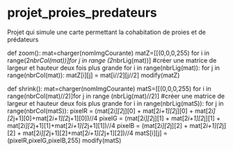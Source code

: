# projet_proies_predateurs
Projet qui simule une carte permettant la cohabitation de proies et de prédateurs

def zoom():
    mat=charger(nomImgCourante)
    matZ=[[(0,0,0,255) for i in range(2*nbrCol(mat))]for j in range (2*nbrLig(mat))]
    #créer une matrice de largeur et hauteur deux fois plus grande 
    for i in range(nbrLig(mat)):
        for j in range(nbrCol(mat)): 
          matZ[i][j] = mat[i//2][j//2]
    modify(matZ)

def shrink():
    mat=charger(nomImgCourante)
    matS=[[(0,0,0,255) for i in range(nbrCol(mat)//2)]for j in range (nbrLig(mat)//2)]
    #créer une matrice de largeur et hauteur deux fois plus grande 
    for i in range(nbrLig(matS)):
        for j in range(nbrCol(matS)): 
          pixelR = (mat[2*i][2*j][0] + mat[2*i+1][2*j][0] + mat[2*i][2*j+1][0]+mat[2*i+1][2*j+1][0])//4
          pixelG = (mat[2*i][2*j][1] + mat[2*i+1][2*j][1] + mat[2*i][2*j+1][1]+mat[2*i+1][2*j+1][1])//4
          pixelB = (mat[2*i][2*j][2] + mat[2*i+1][2*j][2] + mat[2*i][2*j+1][2]+mat[2*i+1][2*j+1][2])//4
          matS[i][j] = (pixelR,pixelG,pixelB,255)
    modify(matS)